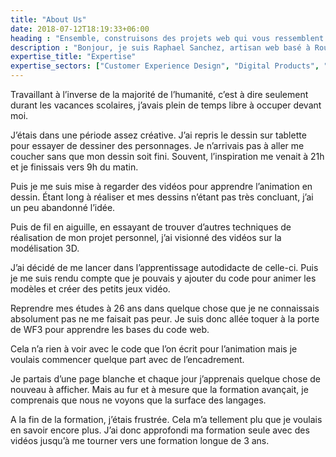 ```yaml
---
title: "About Us"
date: 2018-07-12T18:19:33+06:00
heading : "Ensemble, construisons des projets web qui vous ressemblent & correspondent à vos besoins"
description : "Bonjour, je suis Raphael Sanchez, artisan web basé à Rouen, entre Caen et Paris"
expertise_title: "Expertise"
expertise_sectors: ["Customer Experience Design", "Digital Products", "Development", "Campaign & Content", "Employer Branding", "Animation & Motion Graphics", "Packaging & Product Design", "Retail & Spacial", "Print & Editorial Design", "Concept/Text", "Information Design"]
---
```

Travaillant à l’inverse de la majorité de l’humanité, c’est à dire seulement durant les vacances scolaires, j’avais plein de temps libre à occuper devant moi. 

J’étais dans une période assez créative. J’ai repris le dessin sur tablette pour essayer de dessiner des personnages. Je n’arrivais pas à aller me coucher sans que mon dessin soit fini. Souvent, l’inspiration me venait à 21h et je finissais vers 9h du matin.

Puis je me suis mise à regarder des vidéos pour apprendre l’animation en dessin. Étant long à réaliser et mes dessins n’étant pas très concluant, j’ai un peu abandonné l’idée.

Puis de fil en aiguille, en essayant de trouver d’autres techniques de réalisation de mon projet personnel, j’ai visionné des vidéos sur la modélisation 3D.

J’ai décidé de me lancer dans l’apprentissage autodidacte de celle-ci. Puis je me suis rendu compte que je pouvais y ajouter du code pour animer les modèles et créer des petits jeux vidéo. 

Reprendre mes études à 26 ans dans quelque chose que je ne connaissais absolument pas ne me faisait pas peur. Je suis donc allée toquer à la porte de WF3 pour apprendre les bases du code web. 

Cela n’a rien à voir avec le code que l’on écrit pour l’animation mais je voulais commencer quelque part avec de l’encadrement.

Je partais d’une page blanche et chaque jour j’apprenais quelque chose de nouveau à afficher. Mais au fur et à mesure que la formation avançait,  je comprenais que nous ne voyons que la surface des langages. 

A la fin de la formation, j’étais frustrée.
Cela m’a tellement plu que je voulais en savoir encore plus. J’ai donc approfondi ma formation seule avec des vidéos jusqu’à me tourner vers une formation longue de 3 ans.
